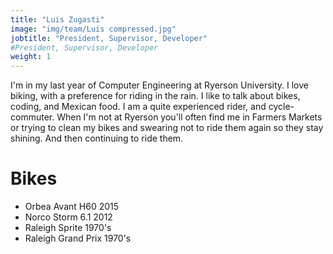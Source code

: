 ```yaml
---
title: "Luis Zugasti"
image: "img/team/Luis compressed.jpg"
jobtitle: "President, Supervisor, Developer"
#President, Supervisor, Developer
weight: 1
---
```


I'm in my last year of Computer Engineering at Ryerson University. I love
biking, with a preference for riding in the rain. I like to talk about bikes,
coding, and Mexican food. I am a quite experienced rider, and cycle-commuter.
When I'm not at Ryerson you'll often find me in Farmers Markets or trying to
clean my bikes and swearing not to ride them again so they stay shining. And
then continuing to ride them.

# Bikes

- Orbea Avant H60 2015
- Norco Storm 6.1 2012
- Raleigh Sprite 1970's
- Raleigh Grand Prix 1970's
